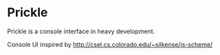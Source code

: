 Prickle
=======
Prickle is a console interface in heavy development.

Console UI inspired by http://csel.cs.colorado.edu/~silkense/js-scheme/

